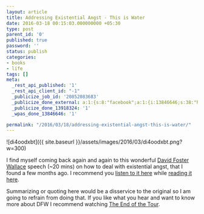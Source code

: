 ```yaml
---
layout: article
title: Addressing Existential Angst - This is Water
date: 2016-03-18 00:15:03.000000000 +05:30
type: post
parent_id: '0'
published: true
password: ''
status: publish
categories:
- books
- life
tags: []
meta:
  _rest_api_published: '1'
  _rest_api_client_id: "-1"
  _publicize_job_id: '20852083683'
  _publicize_done_external: a:1:{s:8:"facebook";a:1:{i:13846646;s:38:"https://facebook.com/10156595855220184";}}
  _publicize_done_13918324: '1'
  _wpas_done_13846646: '1'

permalink: "/2016/03/18/addressing-existential-angst-this-is-water/"
---
```

![di4oodxbt]({{ site.baseurl }}/assets/images/2016/03/di4oodxbt.png?w=300)

I find myself coming back again and again to&nbsp;this wonderful [David Foster Wallace](https://en.wikipedia.org/wiki/David_Foster_Wallace)&nbsp;speech (~20 mins) on how to deal with existential angst, that I found a few months ago. I recommend you&nbsp;[listen to it here](https://www.youtube.com/watch?v=8CrOL-ydFMI)&nbsp;while&nbsp;[reading it here](http://web.ics.purdue.edu/~drkelly/DFWKenyonAddress2005.pdf).

Summarizing or quoting here would be a disservice to the original so I am going to refrain from doing that. If you like what you hear and want to know more about DFW I recommend watching [The End of the Tour](https://www.youtube.com/watch?v=DBk1Mrb4RyM).

&nbsp;

&nbsp;

